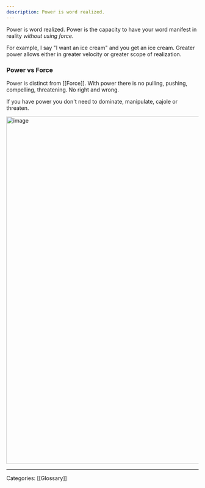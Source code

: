 ```yaml
---
description: Power is word realized.
---
```


Power is word realized. Power is the capacity to have your word manifest in reality *without using force*.

For example, I say "I want an ice cream" and you get an ice cream. Greater power allows either in greater velocity or greater scope of realization.

### Power vs Force

Power is distinct from [[Force]]. With power there is no pulling, pushing, compelling, threatening. No right and wrong.

If you have power you don't need to dominate, manipulate, cajole or threaten.

<img width="911" alt="image" src="https://github.com/user-attachments/assets/9a34d879-8f6d-4db0-888a-0bc00dff8d5d" />

---

Categories: [[Glossary]]
